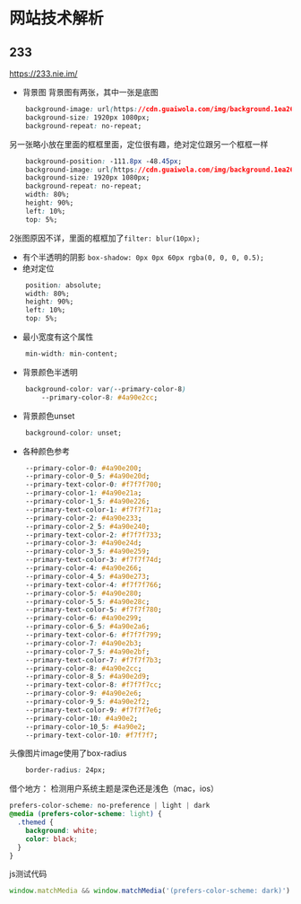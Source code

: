 # 网站技术解析
## 233
https://233.nie.im/
- 背景图
背景图有两张，其中一张是底图
``` css
    background-image: url(https://cdn.guaiwola.com/img/background.1ea260dc.jpg);
    background-size: 1920px 1080px;
    background-repeat: no-repeat;
```
另一张略小放在里面的框框里面，定位很有趣，绝对定位跟另一个框框一样
``` css
    background-position: -111.8px -48.45px;
    background-image: url(https://cdn.guaiwola.com/img/background.1ea260dc.jpg);
    background-size: 1920px 1080px;
    background-repeat: no-repeat;
    width: 80%;
    height: 90%;
    left: 10%;
    top: 5%;
```
2张图原因不详，里面的框框加了`filter: blur(10px);`

- 有个半透明的阴影 `box-shadow: 0px 0px 60px rgba(0, 0, 0, 0.5);`
- 绝对定位    
``` css 
    position: absolute;
    width: 80%;
    height: 90%;
    left: 10%;
    top: 5%;
```    
- 最小宽度有这个属性
``` css
    min-width: min-content;
```
- 背景颜色半透明
``` css
    background-color: var(--primary-color-8)
        --primary-color-8: #4a90e2cc;
```
- 背景颜色unset 
``` css
    background-color: unset;
```
- 各种颜色参考
``` css
    --primary-color-0: #4a90e200;
    --primary-color-0_5: #4a90e20d;
    --primary-text-color-0: #f7f7f700;
    --primary-color-1: #4a90e21a;
    --primary-color-1_5: #4a90e226;
    --primary-text-color-1: #f7f7f71a;
    --primary-color-2: #4a90e233;
    --primary-color-2_5: #4a90e240;
    --primary-text-color-2: #f7f7f733;
    --primary-color-3: #4a90e24d;
    --primary-color-3_5: #4a90e259;
    --primary-text-color-3: #f7f7f74d;
    --primary-color-4: #4a90e266;
    --primary-color-4_5: #4a90e273;
    --primary-text-color-4: #f7f7f766;
    --primary-color-5: #4a90e280;
    --primary-color-5_5: #4a90e28c;
    --primary-text-color-5: #f7f7f780;
    --primary-color-6: #4a90e299;
    --primary-color-6_5: #4a90e2a6;
    --primary-text-color-6: #f7f7f799;
    --primary-color-7: #4a90e2b3;
    --primary-color-7_5: #4a90e2bf;
    --primary-text-color-7: #f7f7f7b3;
    --primary-color-8: #4a90e2cc;
    --primary-color-8_5: #4a90e2d9;
    --primary-text-color-8: #f7f7f7cc;
    --primary-color-9: #4a90e2e6;
    --primary-color-9_5: #4a90e2f2;
    --primary-text-color-9: #f7f7f7e6;
    --primary-color-10: #4a90e2;
    --primary-color-10_5: #4a90e2;
    --primary-text-color-10: #f7f7f7;
```
头像图片image使用了box-radius
``` css   
    border-radius: 24px;
```
借个地方：
检测用户系统主题是深色还是浅色（mac，ios）
``` css
prefers-color-scheme: no-preference | light | dark
@media (prefers-color-scheme: light) {
  .themed {
    background: white;
    color: black;
  }
}
```
js测试代码
``` js
window.matchMedia && window.matchMedia('(prefers-color-scheme: dark)').matches
```